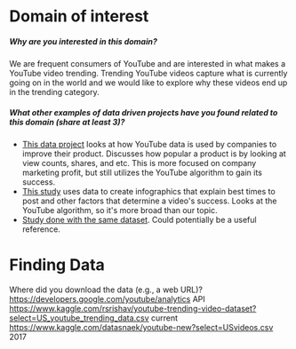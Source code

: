 # Domain of interest

##### Why are you interested in this domain?
We are frequent consumers of YouTube and are interested in what makes a YouTube video trending. Trending YouTube videos capture what is currently going on in the world and we would like to explore why these videos end up in the trending category.

##### What other examples of data driven projects have you found related to this domain (share at least 3)?
- [This data project](https://scholarworks.calstate.edu/downloads/k3569434b) looks at how YouTube data is used by companies to improve their product. Discusses how popular a product is by looking at view counts, shares, and etc. This is more focused on company marketing profit, but still utilizes the YouTube algorithm to gain its success.
- [This study](https://www.appypie.com/how-youtube-algorithm-works) uses data to create infographics that explain best times to post and other factors that determine a video's success. Looks at the YouTube algorithm, so it's more broad than our topic.
- [Study done with the same dataset](https://towardsdatascience.com/why-study-statistics-behind-youtube-trending-videos-231b72c81256). Could potentially be a useful reference.

# Finding Data
Where did you download the data (e.g., a web URL)?
https://developers.google.com/youtube/analytics
API
https://www.kaggle.com/rsrishav/youtube-trending-video-dataset?select=US_youtube_trending_data.csv
current
https://www.kaggle.com/datasnaek/youtube-new?select=USvideos.csv
2017

